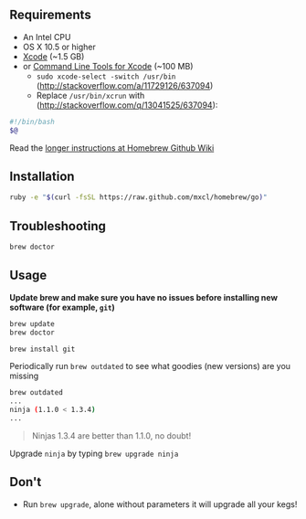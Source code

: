## Requirements

* An Intel CPU
* OS X 10.5 or higher
* [Xcode](http://itunes.apple.com/us/app/xcode/id497799835) (~1.5 GB)
* or [Command Line Tools for Xcode](https://developer.apple.com/downloads) (~100 MB)
  * `sudo xcode-select -switch /usr/bin` (http://stackoverflow.com/a/11729126/637094)
  * Replace `/usr/bin/xcrun` with (http://stackoverflow.com/q/13041525/637094):

```bash
#!/bin/bash
$@
```

Read the [longer instructions at Homebrew Github Wiki](https://github.com/mxcl/homebrew/wiki/Installation)

## Installation
```sh
ruby -e "$(curl -fsSL https://raw.github.com/mxcl/homebrew/go)"
```

## Troubleshooting
```sh
brew doctor
```

## Usage
**Update brew and make sure you have no issues before installing new software (for example, `git`)**

```sh
brew update
brew doctor

brew install git
```

Periodically run `brew outdated` to see what goodies (new versions) are you missing

```sh
brew outdated
...
ninja (1.1.0 < 1.3.4)
...
```
 >  Ninjas 1.3.4 are better than 1.1.0, no doubt!

 Upgrade `ninja` by typing `brew upgrade ninja`

 ## Don't
 
 * Run `brew upgrade`, alone without parameters it will upgrade all your kegs!

